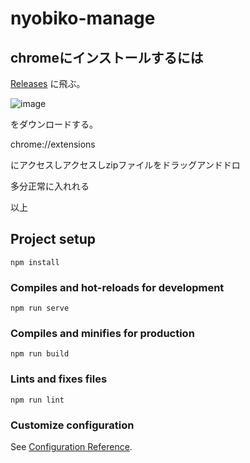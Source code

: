 # nyobiko-manage

## chromeにインストールするには
[Releases](https://github.com/tsutoringo/nyobiko-manage/releases)
に飛ぶ。

![image](https://user-images.githubusercontent.com/33830878/93715031-a254e300-fba1-11ea-9964-91485b094703.png)

をダウンロードする。

chrome://extensions

にアクセスしアクセスしzipファイルをドラッグアンドドロ

多分正常に入れれる

以上

## Project setup
```
npm install
```

### Compiles and hot-reloads for development
```
npm run serve
```

### Compiles and minifies for production
```
npm run build
```

### Lints and fixes files
```
npm run lint
```

### Customize configuration
See [Configuration Reference](https://cli.vuejs.org/config/).
